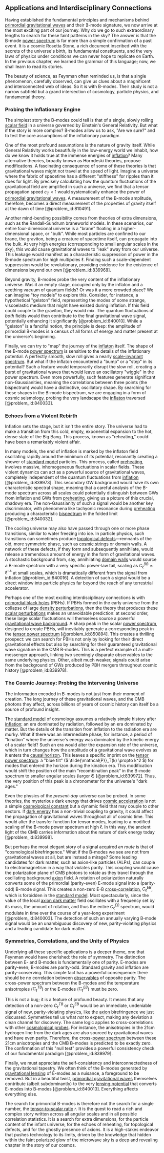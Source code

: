 ## Applications and Interdisciplinary Connections

Having established the fundamental principles and mechanisms behind [primordial gravitational waves](@article_id:160586) and their B-mode signature, we now arrive at the most exciting part of our journey. Why do we go to such extraordinary lengths to search for these faint patterns in the sky? The answer is that the B-mode [power spectrum](@article_id:159502) is far more than a simple confirmation of a past event. It is a cosmic Rosetta Stone, a rich document inscribed with the secrets of the universe's birth, its fundamental constituents, and the very laws of physics under conditions we can never hope to replicate on Earth. In the previous chapter, we learned the grammar of this language; now, we shall learn to read its stories.

The beauty of science, as Feynman often reminded us, is that a single phenomenon, carefully observed, can give us clues about a magnificent and interconnected web of ideas. So it is with B-modes. Their study is not a narrow subfield but a grand intersection of cosmology, particle physics, and fundamental theory.

### Probing the Inflationary Engine

The simplest story the B-modes could tell is that of a single, slowly rolling [scalar field](@article_id:153816) in a universe governed by Einstein's General Relativity. But what if the story is more complex? B-modes allow us to ask, "Are we sure?" and to test the core assumptions of the inflationary paradigm.

One of the most profound assumptions is the nature of gravity itself. While General Relativity works beautifully in the low-energy world we inhabit, how do we know it holds true at the immense energies of [inflation](@article_id:160710)? Many alternative theories, broadly known as Horndeski theories, propose modifications. A fascinating consequence of some of these theories is that gravitational waves might not travel at the speed of light. Imagine a universe where the fabric of spacetime has a different "stiffness" for ripples than it does for light. By precisely calculating how the quantum fluctuations of the gravitational field are amplified in such a universe, we find that a tensor propagation speed $c_T < 1$ would systematically enhance the power of [primordial gravitational waves](@article_id:160586). A measurement of the B-mode amplitude, therefore, becomes a direct measurement of the properties of gravity itself at the dawn of time [@problem_id:810491].

Another mind-bending possibility comes from theories of extra dimensions, such as the Randall-Sundrum braneworld models. In these scenarios, our entire four-dimensional universe is a "brane" floating in a higher-dimensional space, or "bulk". While most particles are confined to our brane, the graviton, being a creature of spacetime itself, can propagate into the bulk. At very high energies (corresponding to small angular scales in the sky), this would cause gravitational waves to "leak" away from our universe. This leakage would manifest as a characteristic suppression of power in the B-mode spectrum for high multipoles $\ell$. Finding such a scale-dependent suppression would be revolutionary, providing evidence for the existence of dimensions beyond our own [@problem_id:839968].

Beyond gravity, B-modes probe the very content of the inflationary universe. Was it an empty stage, occupied only by the inflaton and a seething vacuum of quantum fields? Or was it a more crowded place? We can imagine "toy models" to explore this. Consider, for instance, a hypothetical "gelaton" field, representing the modes of some strange, viscoelastic medium that might have existed during inflation. If this field could couple to the graviton, they would mix. The quantum fluctuations of *both* fields would then contribute to the final gravitational wave signal, potentially enhancing it significantly [@problem_id:840010]. While a "gelaton" is a fanciful notion, the principle is deep: the amplitude of primordial B-modes is a census of all forms of energy and matter present at the universe's beginning.

Finally, we can try to "map" the journey of the [inflaton](@article_id:161669) itself. The shape of the B-mode [power spectrum](@article_id:159502) is sensitive to the details of the inflationary potential. A perfectly smooth, slow roll gives a nearly [scale-invariant spectrum](@article_id:158468). But what if the inflaton encountered a "bump" or a "step" in its potential? Such a feature would temporarily disrupt the slow roll, creating a burst of gravitational waves that would leave an oscillatory "wiggle" in the power spectrum. Even more powerfully, such features generate significant non-Gaussianities, meaning the correlations between three points (the bispectrum) would have a distinctive, oscillatory shape. By searching for these shapes in the B-mode bispectrum, we are engaging in a form of cosmic seismology, probing the very landscape the [inflaton](@article_id:161669) traversed [@problem_id:840033].

### Echoes from a Violent Rebirth

Inflation sets the stage, but it isn't the entire story. The universe had to make a transition from this cold, empty, exponential expansion to the hot, dense state of the Big Bang. This process, known as "reheating," could have been a remarkably violent affair.

In many models, the end of inflation is marked by the inflaton field oscillating rapidly around the minimum of its potential, resonantly creating a shower of [standard model](@article_id:136930) particles. This process, called [preheating](@article_id:158579), involves massive, inhomogeneous fluctuations in scalar fields. These violent dynamics can act as a powerful source of gravitational waves, completely independent of the quantum fluctuations from [inflation](@article_id:160710) [@problem_id:839973]. This secondary GW background would have its own characteristic spectral shape, meaning that a careful analysis of the B-mode spectrum across all scales could potentially distinguish between GWs from inflation and GWs from [preheating](@article_id:158579), giving us a picture of this crucial, shadowy era. The non-Gaussianity of such a signal would be another key discriminator, with phenomena like tachyonic resonance during [preheating](@article_id:158579) producing a characteristic [bispectrum](@article_id:158051) in the folded limit [@problem_id:840032].

The cooling universe may also have passed through one or more phase transitions, similar to water freezing into ice. In particle physics, such transitions can sometimes produce [topological defects](@article_id:138293)—remnants of the old, more symmetric phase, such as [cosmic strings](@article_id:142518) or domain walls. A network of these defects, if they form and subsequently annihilate, would release a tremendous amount of energy in the form of gravitational waves. A stochastic background from, say, annihilating [domain walls](@article_id:144229) would source a B-mode spectrum with a very specific power-law tail, scaling as $C_\ell^{BB} \propto \ell^{-4}$ at small scales, which is dramatically different from the signal from inflation [@problem_id:840016]. A detection of such a signal would be a direct window into particle physics far beyond the reach of any terrestrial accelerator.

Perhaps one of the most exciting interdisciplinary connections is with [primordial black holes](@article_id:155067) (PBHs). If PBHs formed in the early universe from the collapse of large [density perturbations](@article_id:159052), then the theory that produces these [scalar perturbations](@article_id:159844) makes an unavoidable prediction: at second order, these large scalar fluctuations will themselves source a powerful [gravitational wave background](@article_id:634702). A sharp peak in the scalar [power spectrum](@article_id:159502), designed to create PBHs, will inevitably generate a corresponding peak in the [tensor power spectrum](@article_id:157443) [@problem_id:850894]. This creates a thrilling prospect: we can search for PBHs not only by looking for their direct gravitational effects but also by searching for their guaranteed gravitational wave signature in the CMB B-modes. This is a perfect example of a multi-messenger approach, linking two seemingly disparate observables to the same underlying physics. Other, albeit much weaker, signals could arise from the background of GWs produced by PBH mergers throughout cosmic history [@problem_id:839978].

### The Cosmic Journey: Probing the Intervening Universe

The information encoded in B-modes is not just from their moment of creation. The long journey of these gravitational waves, and the CMB photons they affect, across billions of years of cosmic history can itself be a source of profound insight.

The [standard model](@article_id:136930) of cosmology assumes a relatively simple history after [inflation](@article_id:160710): an era dominated by radiation, followed by an era dominated by matter. But the details of the transition from inflation to the radiation era are murky. What if there was an intermediate phase, for instance, a period of "kination" where the universe's energy was dominated by the kinetic energy of a scalar field? Such an era would alter the expansion rate of the universe, which in turn changes how the amplitude of a gravitational wave evolves as it enters the [causal horizon](@article_id:157463). This leaves a specific imprint on the [tensor power spectrum](@article_id:157443): a "blue tilt" ($ \tilde{\mathcal{P}}_T(k) \propto k^2 $) for modes that entered the horizon during the kination era. This modification would shift the position of the main "recombination peak" in the B-mode spectrum to smaller angular scales (larger $\ell$) [@problem_id:839972]. Thus, the very position of this peak is a chronometer for the universe's "dark ages."

Even the physics of the *present-day* universe can be probed. In some theories, the mysterious dark energy that drives [cosmic acceleration](@article_id:161299) is not a simple [cosmological constant](@article_id:158803) but a dynamic field that may couple to other sectors. If [dark energy](@article_id:160629) has a non-trivial coupling to gravity, it could affect the propagation of gravitational waves throughout all of cosmic time. This would alter the transfer function for tensor modes, leading to a modified scaling of the B-mode power spectrum at high $\ell$. In this way, the ancient light of the CMB carries information about the nature of dark energy today [@problem_id:839998].

But perhaps the most elegant story of a signal acquired *en route* is that of "cosmological birefringence." What if the B-modes we see are not from gravitational waves at all, but are instead a mirage? Some leading candidates for dark matter, such as axion-like particles (ALPs), can couple to electromagnetism in a way that violates parity. This coupling would cause the polarization plane of CMB photons to rotate as they travel through the oscillating background [axion](@article_id:156014) field. A rotation of polarization naturally converts some of the primordial (parity-even) E-mode signal into a (parity-odd) B-mode signal. This creates a non-zero E-B [cross-correlation](@article_id:142859), $C_\ell^{EB}$, which is forbidden in the [standard model](@article_id:136930). Most spectacularly, since the value of the local [axion dark matter](@article_id:154014) field oscillates with a frequency set by its mass, the amount of rotation, and thus the entire $C_\ell^{EB}$ spectrum, would modulate in time over the course of a year-long experiment [@problem_id:840003]. The detection of such an annually varying B-mode signal would be an unambiguous discovery of new, parity-violating physics and a leading candidate for dark matter.

### Symmetries, Correlations, and the Unity of Physics

Underlying all these specific applications is a deeper theme, one that Feynman would have cherished: the role of symmetry. The distinction between E- and B-modes is fundamentally one of parity. E-modes are parity-even; B-modes are parity-odd. Standard gravity and inflation are parity-conserving. This simple fact has a powerful consequence: there should be no correlation between [observables](@article_id:266639) of opposite parity. The cross-power spectrum between the B-modes and the temperature anisotropies ($C_\ell^{TB}$) or the E-modes ($C_\ell^{EB}$) must be zero.

This is not a bug; it is a feature of profound beauty. It means that any detection of a non-zero $C_\ell^{TB}$ or $C_\ell^{EB}$ would be an immediate, undeniable signal of new, parity-violating physics, like the [axion](@article_id:156014) birefringence we just discussed. Symmetries tell us what *not* to expect, making any deviation a clean channel for discovery. The same logic applies to cross-correlations with other [cosmological probes](@article_id:160433). For instance, the anisotropies in the 21cm hydrogen line from the dark ages are also sourced by gravitational waves and have even parity. Therefore, the cross-[power spectrum](@article_id:159502) between these 21cm anisotropies and the CMB B-modes is predicted to be exactly zero. The confirmation of this "null test" provides a powerful consistency check of our fundamental paradigm [@problem_id:839979].

Finally, we must appreciate the self-consistency and interconnectedness of the gravitational tapestry. We often think of the B-modes generated by [gravitational lensing](@article_id:158506) of E-modes as a nuisance, a foreground to be removed. But in a beautiful twist, [primordial gravitational waves](@article_id:160586) themselves contribute (albeit subdominantly) to the very [lensing potential](@article_id:161337) that converts E-modes into B-modes [@problem_id:840013]. Everything affects everything else.

The search for primordial B-modes is therefore not the search for a single number, the [tensor-to-scalar ratio](@article_id:158879) $r$. It is the quest to read a rich and complex story written across all angular scales and in all possible correlation statistics. It is a search for extra dimensions, for the particle content of the infant universe, for the echoes of reheating, for topological defects, and for the ghostly presence of axions. It is a high-stakes endeavor that pushes technology to its limits, driven by the knowledge that hidden within the faint polarized glow of the microwave sky is a deep and revealing chapter in the story of our cosmos.